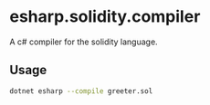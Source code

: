 # esharp.solidity.compiler
A c# compiler for the solidity language.

## Usage

```bash
dotnet esharp --compile greeter.sol
```
